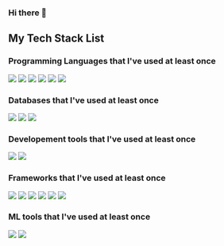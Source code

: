 ### Hi there 👋

<!--
**FSDP0/FSDP0** is a ✨ _special_ ✨ repository because its `README.md` (this file) appears on your GitHub profile.

Here are some ideas to get you started:

- 🔭 I’m currently working on ...
- 🌱 I’m currently learning ...
- 👯 I’m looking to collaborate on ...
- 🤔 I’m looking for help with ...
- 💬 Ask me about ...
- 📫 How to reach me: ...
- 😄 Pronouns: ...
- ⚡ Fun fact: ...
-->

## My Tech Stack List

### Programming Languages that I've used at least once
<img src="https://img.shields.io/badge/C-A8B9CC?style=flat&logo=C&logoColor=white"/> <img src="https://img.shields.io/badge/C++-00599C?style=flat&logo=cplusplus&logoColor=white"/> <img src="https://img.shields.io/badge/Java-007396?style=flat&logo=OpenJDK&logoColor=white"/> <img src="https://img.shields.io/badge/JavaScript-F7DF1E?style=flat&logo=JavaScript&logoColor=white"/> <img src="https://img.shields.io/badge/TypeScript-3178C6?style=flat&logo=TypeScript&logoColor=white"/> <img src="https://img.shields.io/badge/Dart-0175C2?style=flat&logo=Dart&logoColor=white"/>

### Databases that I've used at least once
<img src="https://img.shields.io/badge/MariaDB-003545?style=flat&logo=MariaDB&logoColor=white"/> <img src="https://img.shields.io/badge/MySQL-4479A1?style=flat&logo=MySQL&logoColor=white"/> <img src="https://img.shields.io/badge/MongoDB-47A248?style=flat&logo=MongoDB&logoColor=white"/>

### Developement tools that I've used at least once
<img src="https://img.shields.io/badge/node.js-%23339933.svg?&style=flat&logo=node.js&logoColor=white" /> <img src="https://img.shields.io/badge/NGINX-009639.svg?&style=flat&logo=NGINXlogoColor=white" />

### Frameworks that I've used at least once
<!-- Nest.js -->
<img src="https://img.shields.io/badge/Nest.js-%23E0234E.svg?&style=flat&logo=nestjs&logoColor=white" /> <!-- React --><img src="https://img.shields.io/badge/React.js-%2361DAFB.svg?&style=flat&logo=react&logoColor=black" /> <!-- Svelte --><img src="https://img.shields.io/badge/Svelte.js-%23FF3E00.svg?&style=flat&logo=svelte&logoColor=white" /> <!-- Vue --><img src="https://img.shields.io/badge/Vue.js-%234FC08D.svg?&style=flat&logo=vue.js&logoColor=white" /> <!-- Spring --><img src="https://img.shields.io/badge/Spring-%236DB33F.svg?&style=flat&logo=spring&logoColor=white" /> <!-- Flutter --><img src="https://img.shields.io/badge/Flutter-%2302569B.svg?&style=flat&logo=flutter&logoColor=white" />

### ML tools that I've used at least once
<img src="https://img.shields.io/badge/Pytorch-%23EE4C2C.svg?&style=flat&logo=pytorch&logoColor=white" /> <img src="https://img.shields.io/badge/Tensorflow-%23FF6F00.svg?&style=fat&logo=tensorflow&logoColor=white" />



